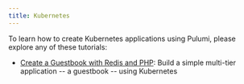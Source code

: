 ```yaml
---
title: Kubernetes
---
```


To learn how to create Kubernetes applications using Pulumi, please explore any of these tutorials:

* [Create a Guestbook with Redis and PHP](./kubernetes-guestbook.html): Build a simple multi-tier
  application -- a guestbook -- using Kubernetes
